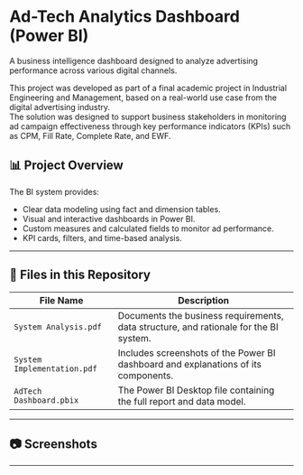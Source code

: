 # Ad-Tech Analytics Dashboard (Power BI)

A business intelligence dashboard designed to analyze advertising performance across various digital channels.

This project was developed as part of a final academic project in Industrial Engineering and Management, based on a real-world use case from the digital advertising industry.  
The solution was designed to support business stakeholders in monitoring ad campaign effectiveness through key performance indicators (KPIs) such as CPM, Fill Rate, Complete Rate, and EWF.


## 📊 Project Overview

The BI system provides:

- Clear data modeling using fact and dimension tables.
- Visual and interactive dashboards in Power BI.
- Custom measures and calculated fields to monitor ad performance.
- KPI cards, filters, and time-based analysis.

---

## 📁 Files in this Repository

| File Name                    | Description                                      |
|-----------------------------|--------------------------------------------------|
| `System Analysis.pdf`       | Documents the business requirements, data structure, and rationale for the BI system. |
| `System Implementation.pdf` | Includes screenshots of the Power BI dashboard and explanations of its components. |
| `AdTech Dashboard.pbix`     | The Power BI Desktop file containing the full report and data model. |

---

## 📷 Screenshots

<!-- Add image links below. You can upload the images to the repo and then reference them like this: -->
<!-- ![Dashboard Overview](images/dashboard_overview.png) -->
<!-- ![CPM and Fill Rate Visualization](images/kpis_section.png) -->

---
